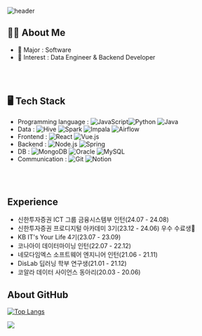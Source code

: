 ![header](https://capsule-render.vercel.app/api?type=waving&color=FFFF99&height=300&section=header&text=Hi👋%20I'm%20seohee&fontSize=50&animation=fadeIn&fontAlignY=30&desc=🐥Consistently%20Growing%20Developer🤓&descAlignY=51&descAlign=50)


## 🙋‍♀️ About Me
- 🔭 Major : Software
- 🌱 Interest : Data Engineer & Backend Developer
<!-- - 🏆 Goal : Steadily Grow Step By Step 
- 🧠 Philosophy : Go The Distance & Knock It Out Of The Park
- 👩‍💻 The developer I want to be : A Needed Developer & Desired To Work With💁‍♀️

- 🏷️ Final Vocabulary : Exceed -->

<br>
<br>

## 🖥️ Tech Stack
- Programming language : ![JavaScript](https://img.shields.io/badge/-JavaScript-F7DF1E?style=flat&logo=JavaScript&logoColor=black)![Python](https://img.shields.io/badge/-Python-3776AB?style=flat&logo=Python&logoColor=white) ![Java](https://img.shields.io/badge/-Java-007396?style=flat&logo=Java&logoColor=white)
- Data : ![Hive](https://img.shields.io/badge/-Hive-FBAF00?style=flat&logo=Apache-Hive&logoColor=white) ![Spark](https://img.shields.io/badge/-Spark-E25A1C?style=flat&logo=Apache-S) ![Impala](https://img.shields.io/badge/-Impala-5B4638?style=flat&logo=Apache-Impala&logoColor=white) ![Airflow](https://img.shields.io/badge/-Airflow-017CEE?style=flat&logo=Apache-Airflow&logoColor=white)
- Frontend : ![React](https://img.shields.io/badge/-React-61DAFB?style=flat&logo=React&logoColor=white) ![Vue.js](https://img.shields.io/badge/-Vue.js-4FC08D?style=flat&logo=Vue.js&logoColor=white)
- Backend : ![Node.js](https://img.shields.io/badge/-Node.js-339933?style=flat&logo=Node.js&logoColor=white) ![Spring](https://img.shields.io/badge/-Spring-6DB33F?style=flat&logo=Spring&logoColor=white)
- DB : ![MongoDB](https://img.shields.io/badge/-MongoDB-47A248?style=flat&logo=MongoDB&logoColor=white) ![Oracle](https://img.shields.io/badge/-Oracle-F80000?style=flat&logo=Oracle&logoColor=white) ![MySQL](https://img.shields.io/badge/-MySQL-4479A1?logo=mysql&logoColor=white)
- Communication : ![Git](https://img.shields.io/badge/-Git-F05032?style=flat&logo=git&logoColor=white) ![Notion](https://img.shields.io/badge/-Notion-000000?style=flat&logo=Notion&logoColor=white)


<br>
<br>
    
## Experience
- 신한투자증권 ICT 그룹 금융시스템부 인턴(24.07 - 24.08)
- 신한투자증권 프로디지털 아카데미 3기(23.12 - 24.06) 우수 수료생🥇
- KB IT's Your Life 4기(23.07 - 23.09)
- 코나아이 데이터마이닝 인턴(22.07 - 22.12)
- 네모다임엑스 소프트웨어 엔지니어 인턴(21.06 - 21.11)
- DisLab 딥러닝 학부 연구생(21.01 - 21.12)
- 코알라 데이터 사이언스 동아리(20.03 - 20.06)
    
    
    

## About GitHub

[![Top Langs](https://github-readme-stats.vercel.app/api/top-langs/?username=seohee99&layout=compact)](https://github.com/seohee99/github-readme-stats)
<!-- ![Anurag's GitHub stats](https://github-readme-stats.vercel.app/api?username=seohee99&hide=contribs,prs&show_icons=true&theme=rose_pine) -->

<a href="https://github.com/seohee99"><img src="https://hits.seeyoufarm.com/api/count/incr/badge.svg?url=https%3A%2F%2Fgithub.com%2Fseondal&count_bg=%23000000&title_bg=%23000000&icon=github.svg&icon_color=%23E7E7E7&title=GitHub&edge_flat=false)"/></a>
